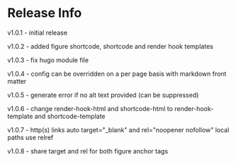 # Release Info

v1.0.1 - initial release

v1.0.2 - added figure shortcode, shortcode and render hook templates

v1.0.3 - fix hugo module file

v1.0.4 - config can be overridden on a per page basis with markdown front matter

v1.0.5 - generate error if no alt text provided (can be suppressed)

v1.0.6 - change render-hook-html and shortcode-html to render-hook-template and shortcode-template

v1.0.7 - http(s) links auto target="_blank" and rel="noopener nofollow" local paths use relref

v1.0.8 - share target and rel for both figure anchor tags
